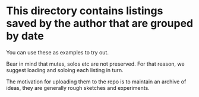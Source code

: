 # This directory contains listings saved by the author that are grouped by date

You can use these as examples to try out.

Bear in mind that mutes, solos etc are not preserved.
For that reason, we suggest loading and soloing each listing in turn.

The motivation for uploading them to the repo is to maintain an archive of ideas, they are generally rough sketches and experiments.

